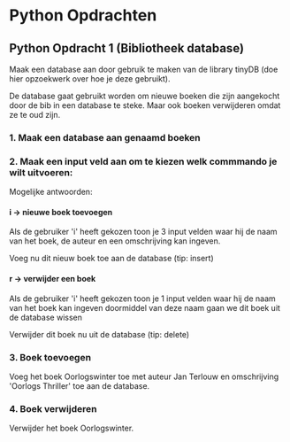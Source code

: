 # Python Opdrachten

## Python Opdracht 1 (Bibliotheek database)

Maak een database aan door gebruik te maken van de library tinyDB (doe hier opzoekwerk over hoe je deze gebruikt). 

De database gaat gebruikt worden om nieuwe boeken die zijn aangekocht door de bib in een database te steke. 
Maar ook boeken verwijderen omdat ze te oud zijn.

### 1. Maak een database aan genaamd boeken

### 2. Maak een input veld aan om te kiezen welk commmando je wilt uitvoeren:

Mogelijke antwoorden:

#### i -> nieuwe boek toevoegen

Als de gebruiker 'i' heeft gekozen toon je 3 input velden waar hij de naam van het boek, de auteur en een omschrijving kan ingeven.

Voeg nu dit nieuw boek toe aan de database
(tip: insert)

#### r -> verwijder een boek
Als de gebruiker 'i' heeft gekozen toon je 1 input velden waar hij de naam van het boek kan ingeven doormiddel van deze naam gaan we dit boek uit de database wissen

Verwijder dit boek nu uit de database
(tip: delete)



### 3. Boek toevoegen

Voeg het boek Oorlogswinter toe met auteur Jan Terlouw en omschrijving 'Oorlogs Thriller' toe aan de database.

### 4. Boek verwijderen

Verwijder het boek Oorlogswinter.